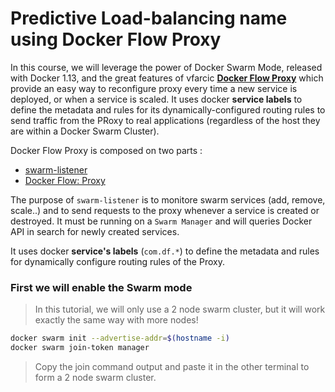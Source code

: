 # Predictive Load-balancing name using Docker Flow Proxy

In this course, we will leverage the power of Docker Swarm Mode, released with Docker 1.13, and the great features of vfarcic **[Docker Flow Proxy](http://proxy.dockerflow.com/swarm-mode-stack/)** which provide an easy way to reconfigure proxy every time a new service is deployed, or when a service is scaled. It uses docker **service labels** to define the metadata and rules for its dynamically-configured routing rules to send traffic from the PRoxy to real applications (regardless of the host they are within a Docker Swarm Cluster).

Docker Flow Proxy is composed on two parts :

- [swarm-listener](https://github.com/vfarcic/docker-flow-swarm-listener)
- [Docker Flow: Proxy](https://github.com/vfarcic/docker-flow-proxy)

The purpose of `swarm-listener` is to monitore swarm services (add, remove, scale..) and to send requests to the proxy whenever a service is created or destroyed.
It must be running on a `Swarm Manager` and will queries Docker API in search for newly created services.

It uses docker **service's labels** (`com.df.*`) to define the metadata and rules for dynamically configure routing rules of the Proxy.

### First we will enable the Swarm mode

> In this tutorial, we will only use a 2 node swarm cluster, but it will work exactly the same way with more nodes!

```bash
docker swarm init --advertise-addr=$(hostname -i)
docker swarm join-token manager
```

> Copy the join command output and paste it in the other terminal to form a 2 node swarm cluster.

